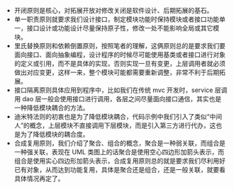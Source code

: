 - 开闭原则是核心，对拓展开放对修改关闭是软件设计、后期拓展的基石。
- 单一职责原则就要求我们设计接口，制定模块功能时保持模块或者接口功能单一，接口设计或功能设计尽量保持原子性，修改一处不能影响全局或其它模块。
- 里氏替换原则和依赖倒置原则，按照笔者的理解，这俩原则总的是要求我们要面向接口、面向抽象编程，设计程序的时候尽可能使用基类或者接口进行对象的定义或引用，而不是具体的实现，否则实现一旦有变更，上层调用者就必须做出对应变更，这样一来，整个模块可能都需要重新调整，非常不利于后期拓展。
- 接口隔离原则具体应用到程序中，比如我们在传统 mvc 开发时，service 层调用 dao 层一般会使用接口进行调用，各层之间尽量面向接口通信，其实也是一种降低模块耦合的方法。
- 迪米特法则的初衷也是为了降低模块耦合，代码示例中我们引入了类似“中间人”的概念，上层模块不直接调用下层模块，而是引入第三方进行代办，这也是为了降低模块的耦合度。
- 合成复用原则，我们介绍了聚合、组合的概念，聚合是一种弱关联，而组合是一种强关联，表现在  UML 类图上的话聚合是使用空心四边形加箭头表示，而组合是使用实心四边形加箭头表示，合成复用原则总的就是要求我们尽利用好已有对象，从而达到功能复用，具体是聚合还是组合，还是一般关联，就要看具体情况再定了。